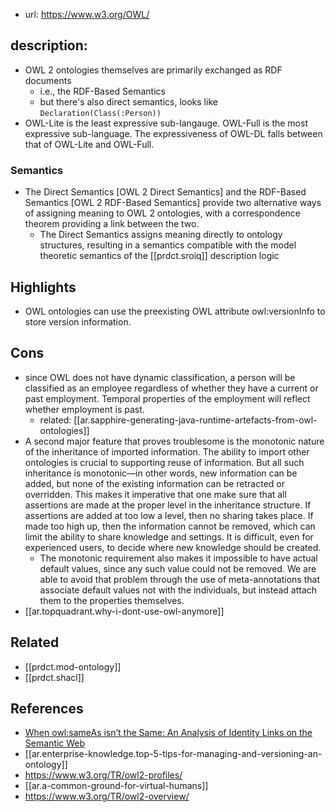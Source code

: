 

- url: https://www.w3.org/OWL/

## description:

- OWL 2 ontologies themselves are primarily exchanged as RDF documents
  - i.e., the RDF-Based Semantics
  - but there's also direct semantics, looks like `Declaration(Class(:Person))`
- OWL-Lite is the least expressive sub-langauge. OWL-Full is the most expressive sub-language. The expressiveness of OWL-DL falls between that of OWL-Lite and OWL-Full. 
 
### Semantics

- The Direct Semantics [OWL 2 Direct Semantics] and the RDF-Based Semantics [OWL 2 RDF-Based Semantics] provide two alternative ways of assigning meaning to OWL 2 ontologies, with a correspondence theorem providing a link between the two.
  - The Direct Semantics assigns meaning directly to ontology structures, resulting in a semantics compatible with the model theoretic semantics of the [[prdct.sroiq]] description logic

## Highlights

- OWL ontologies can use the preexisting OWL attribute owl:versionInfo to store version information.

## Cons

- since OWL does not have dynamic classification, a person will be classified as an employee regardless of whether they have a current or past employment. Temporal properties of the employment will reflect whether employment is past.
  - related: [[ar.sapphire-generating-java-runtime-artefacts-from-owl-ontologies]]
-  A second major feature that proves troublesome is the monotonic nature of the inheritance of imported information. The ability to import other ontologies is crucial to supporting reuse of information. But all such inheritance is monotonic—in other words, new information can be added, but none of the existing information can be retracted or overridden. This makes it imperative that one make sure that all assertions are made at the proper level in the inheritance structure. If assertions are added at too low a level, then no sharing takes place. If made too high up, then the information cannot be removed, which can limit the ability to share knowledge and settings. It is difficult, even for experienced users, to decide where new knowledge should be created.
   -  The monotonic requirement also makes it impossible to have actual default values, since any such value could not be removed. We are able to avoid that problem through the use of meta-annotations that associate default values not with the individuals, but instead attach them to the properties themselves.
- [[ar.topquadrant.why-i-dont-use-owl-anymore]]

## Related

- [[prdct.mod-ontology]]
- [[prdct.shacl]]

## References

- [When owl:sameAs isn’t the Same: An Analysis of Identity
Links on the Semantic Web](https://citeseerx.ist.psu.edu/viewdoc/download;jsessionid=B68E7B90BD3F8C5DAA756255722B7E78?doi=10.1.1.451.7903&rep=rep1&type=pdf)
- [[ar.enterprise-knowledge.top-5-tips-for-managing-and-versioning-an-ontology]]
- https://www.w3.org/TR/owl2-profiles/
- [[ar.a-common-ground-for-virtual-humans]]
- https://www.w3.org/TR/owl2-overview/